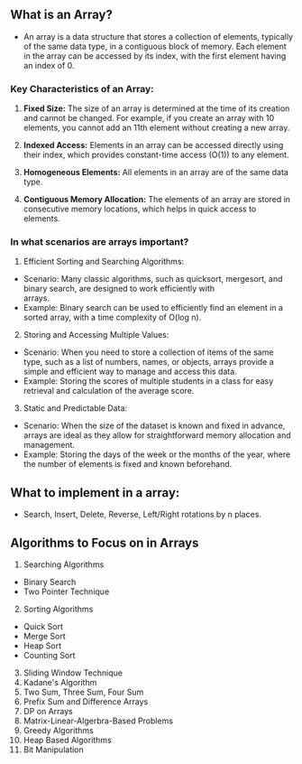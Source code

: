 ## What is an Array?
- An array is a data structure that stores a collection of elements, typically of the same data type, in a contiguous block of memory. Each element in the array can be accessed by its index, with the first element having an index of 0.

### Key Characteristics of an Array:

1. **Fixed Size:** The size of an array is determined at the time of its creation and cannot be changed. For example, if you create an array with 10 elements, you cannot add an 11th element without creating a new array.
    
2. **Indexed Access:** Elements in an array can be accessed directly using their index, which provides constant-time access (O(1)) to any element.
    
3. **Homogeneous Elements:** All elements in an array are of the same data type.
    
4. **Contiguous Memory Allocation:** The elements of an array are stored in consecutive memory locations, which helps in quick access to elements.

### In what scenarios are arrays important?

1. Efficient Sorting and Searching Algorithms:
- Scenario: Many classic algorithms, such as quicksort, mergesort, and binary search, are designed to work efficiently with  
 arrays.
- Example: Binary search can be used to efficiently find an element in a sorted array, with a time complexity of O(log n).

2. Storing and Accessing Multiple Values:
- Scenario: When you need to store a collection of items of the same type, such as a list of numbers, names, or objects, arrays provide a simple and efficient way to manage and access this data.
- Example: Storing the scores of multiple students in a class for easy retrieval and calculation of the average score.
3. Static and Predictable Data:
- Scenario: When the size of the dataset is known and fixed in advance, arrays are ideal as they allow for straightforward memory allocation and management.
- Example: Storing the days of the week or the months of the year, where the number of elements is fixed and known beforehand.

## What to implement in a array:
- Search, Insert, Delete, Reverse, Left/Right rotations by n places.

## Algorithms to Focus on in Arrays

1. Searching Algorithms
- Binary Search
- Two Pointer Technique
2. Sorting Algorithms
- Quick Sort
- Merge Sort
- Heap Sort
- Counting Sort
3. Sliding Window Technique
4. Kadane's Algorithm
5. Two Sum, Three Sum, Four Sum
6. Prefix Sum and Difference Arrays
7. DP on Arrays
8. Matrix-Linear-Algerbra-Based Problems
9. Greedy Algorithms
10. Heap Based Algorithms
11. Bit Manipulation

